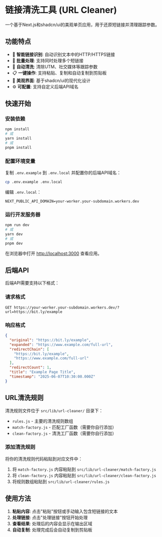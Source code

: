 # 链接清洗工具 (URL Cleaner)

一个基于Next.js和shadcn/ui的美观单页应用，用于还原短链接并清理跟踪参数。

## 功能特点

- 🔗 **智能链接识别**: 自动识别文本中的HTTP/HTTPS链接
- 🚀 **批量处理**: 支持同时处理多个短链接
- 🧹 **自动清洗**: 清除UTM、社交媒体等跟踪参数
- 📋 **一键操作**: 支持粘贴、复制和自动复制到剪贴板
- 🎨 **美观界面**: 基于shadcn/ui的现代化设计
- ⚙️ **可配置**: 支持自定义后端API域名

## 快速开始

### 安装依赖

```bash
npm install
# 或
yarn install
# 或
pnpm install
```

### 配置环境变量

复制 `.env.example` 到 `.env.local` 并配置你的后端API域名：

```bash
cp .env.example .env.local
```

编辑 `.env.local`：

```env
NEXT_PUBLIC_API_DOMAIN=your-worker.your-subdomain.workers.dev
```

### 运行开发服务器

```bash
npm run dev
# 或
yarn dev
# 或
pnpm dev
```

在浏览器中打开 [http://localhost:3000](http://localhost:3000) 查看应用。

## 后端API

后端API需要支持以下格式：

### 请求格式

```http
GET https://your-worker.your-subdomain.workers.dev/?url=https://bit.ly/example
```

### 响应格式

```json
{
  "original": "https://bit.ly/example",
  "expanded": "https://www.example.com/full-url",
  "redirectChain": [
    "https://bit.ly/example", 
    "https://www.example.com/full-url"
  ],
  "redirectCount": 1,
  "title": "Example Page Title",
  "timestamp": "2025-06-07T10:30:00.000Z"
}
```

## URL清洗规则

清洗规则文件位于 `src/lib/url-cleaner/` 目录下：

- `rules.js` - 主要的清洗规则数组
- `match-factory.js` - 匹配工厂函数（需要你自行添加）
- `clean-factory.js` - 清洗工厂函数（需要你自行添加）

### 添加清洗规则

将你的清洗规则代码粘贴到对应文件中：

1. 将 `match-factory.js` 内容粘贴到 `src/lib/url-cleaner/match-factory.js`
2. 将 `clean-factory.js` 内容粘贴到 `src/lib/url-cleaner/clean-factory.js`
3. 将规则数组粘贴到 `src/lib/url-cleaner/rules.js`

## 使用方法

1. **粘贴内容**: 点击"粘贴"按钮或手动输入包含短链接的文本
2. **处理链接**: 点击"处理链接"按钮开始处理
3. **查看结果**: 处理后的内容会显示在输出区域
4. **自动复制**: 处理完成后会自动复制到剪贴板
